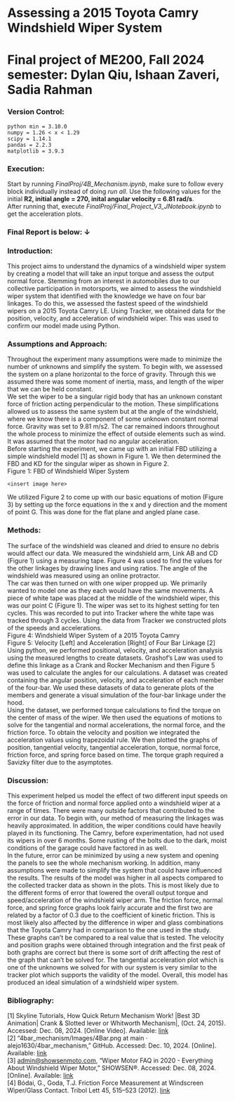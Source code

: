 # Assessing a 2015 Toyota Camry Windshield Wiper System
# Final project of ME200, Fall 2024 semester: Dylan Qiu, Ishaan Zaveri, Sadia Rahman

### Version Control: 
```
python min = 3.10.0
numpy = 1.26 < x < 1.29
scipy = 1.14.1
pandas = 2.2.3
matplotlib = 3.9.3
```
### Execution:
Start by running *FinalProj/4B_Mechanism.ipynb*, make sure to follow every block individually instead of doing *run all*. Use the following values for the initial **R2, initial angle = 270, inital angular velocity = 6.81 rad/s**. <br>
After running that, execute *FinalProj/Final_Project_V3_JNotebook.ipynb* to get the acceleration plots. 
### Final Report is below: &darr;
### Introduction:

This project aims to understand the dynamics of a windshield wiper system by creating a model that will take an input torque and assess the output normal force. Stemming from an interest in automobiles due to our collective participation in motorsports, we aimed to assess the windshield wiper system that identified with the knowledge we have on four bar linkages. To do this, we assessed the fastest speed of the windshield wipers on a 2015 Toyota Camry LE. Using Tracker, we obtained data for the position, velocity, and acceleration of windshield wiper. This was used to confirm our model made using Python.<br>
### Assumptions and Approach:
Throughout the experiment many assumptions were made to minimize the number of unknowns and simplify the system. To begin with, we assessed the system on a plane horizontal to the force of gravity. Through this we assumed there was some moment of inertia, mass, and length of the wiper that we can be held constant.<br> We set the wiper to be a singular rigid body that has an unknown constant force of friction acting perpendicular to the motion. These simplifications allowed us to assess the same system but at the angle of the windshield, where we know there is a component of some unknown constant normal force. Gravity was set to 9.81 m/s2. The car remained indoors throughout the whole process to minimize the effect of outside elements such as wind. It was assumed that the motor had no angular acceleration. <br>
Before starting the experiment, we came up with an initial FBD utilizing a simple windshield model [1] as shown in Figure 1. We then determined the FBD and KD for the singular wiper as shown in Figure 2.<br>
Figure 1: FBD of Windshield Wiper System<br>
    
    <insert image here>
    
We utilized Figure 2 to come up with our basic equations of motion (Figure 3) by setting up the force equations in the x and y direction and the moment of point G. This was done for the flat plane and angled plane case. 
    
### Methods:
 
The surface of the windshield was cleaned and dried to ensure no debris would affect our data. We measured the windshield arm, Link AB and CD (Figure 1) using a measuring tape. Figure 4 was used to find the values for the other linkages by drawing lines and using ratios. The angle of the windshield was measured using an online protractor. <br>
The car was then turned on with one wiper propped up. We primarily wanted to model one as they each would have the same movements. A piece of white tape was placed at the middle of the windshield wiper, this was our point C (Figure 1). The wiper was set to its highest setting for ten cycles. This was recorded to put into Tracker where the white tape was tracked through 3 cycles. Using the data from Tracker we constructed plots of the speeds and accelerations.<br>
Figure 4: Windshield Wiper System of a 2015 Toyota Camry<br>
       <insert figure here>
Figure 5: Velocity [Left] and Acceleration [Right] of Four Bar Linkage [2] <br>
Using python, we performed positional, velocity, and acceleration analysis using the measured lengths to create datasets. Grashof’s Law was used to define this linkage as a Crank and Rocker Mechanism and then Figure 5 was used to calculate the angles for our calculations. A dataset was created containing the angular position, velocity, and acceleration of each member of the four-bar. We used these datasets of data to generate plots of the members and generate a visual simulation of the four-bar linkage under the hood. <br>
Using the dataset, we performed torque calculations to find the torque on the center of mass of the wiper. We then used the equations of motions to solve for the tangential and normal accelerations, the normal force, and the friction force. To obtain the velocity and position we integrated the acceleration values using trapezoidal rule. We then plotted the graphs of position, tangential velocity, tangential acceleration, torque, normal force, friction force, and spring force based on time. The torque graph required a Savizky filter due to the asymptotes.
    
### Discussion:
This experiment helped us model the effect of two different input speeds on the force of friction and normal force applied onto a windshield wiper at a range of times. There were many outside factors that contributed to the error in our data. To begin with, our method of measuring the linkages was heavily approximated. In addition, the wiper conditions could have heavily played in its functioning. The Camry, before experimentation, had not used its wipers in over 6 months. Some rusting of the bolts due to the dark, moist conditions of the garage could have factored in as well.<br>
In the future, error can be minimized by using a new system and opening the panels to see the whole mechanism working. In addition, many assumptions were made to simplify the system that could have influenced the results. The results of the model was higher in all aspects compared to the collected tracker data as shown in the plots. This is most likely due to the different forms of error that lowered the overall output torque and speed/acceleration of the windshield wiper arm. The friction force, normal force, and spring force graphs look fairly accurate and the first two are related by a factor of 0.3 due to the coefficient of kinetic friction. This is most likely also affected by the difference in wiper and glass combinations that the Toyota Camry had in comparison to the one used in the study. These graphs can’t be compared to a real value that is tested. The velocity and position graphs were obtained through integration and the first peak of both graphs are correct but there is some sort of drift affecting the rest of the graph that can’t be solved for. The tangential acceleration plot which is one of the unknowns we solved for with our system is very similar to the tracker plot which supports the validity of the model. Overall, this model has produced an ideal simulation of a windshield wiper system.
### Bibliography:
[1]	Skyline Tutorials, How Quick Return Mechanism Work! |Best 3D Animation| Crank & Slotted lever or Whitworth Mechanism|, (Oct. 24, 2015). Accessed: Dec. 08, 2024. [Online Video]. Available: [link](https://www.youtube.com/watch?v=s3G3au-EyAQ) <br>
[2]	“4bar_mechanism/Images/4Bar.png at main · alejo1630/4bar_mechanism,” GitHub. Accessed: Dec. 10, 2024. [Online]. Available: [link](https://github.com/alejo1630/4bar_mechanism/blob/main/Images/4Bar.png)<br>
[3]	admin@showsenmoto.com, “Wiper Motor FAQ in 2020 - Everything About Windshield Wiper Motor,” SHOWSEN®. Accessed: Dec. 08, 2024. [Online]. Available: [link](https://showsenmoto.com/wiper-motor-faqs/)<br>
[4]		Bódai, G., Goda, T.J. Friction Force Measurement at Windscreen Wiper/Glass Contact. Tribol Lett 45, 515–523 (2012). [link](https://doi.org/10.1007/s11249-011-9907-2)
    
    